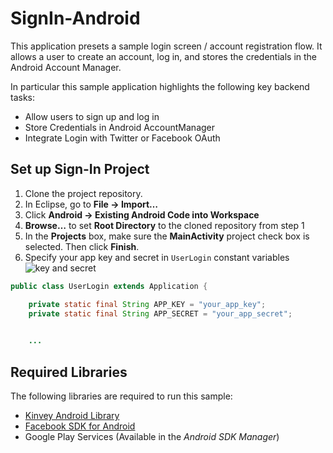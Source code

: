 SignIn-Android
==============

This application presets a sample login screen / account registration flow.  It allows a user to create an account, log in, and stores the credentials in the Android Account Manager.  

In particular this sample application highlights the following key backend tasks:

* Allow users to sign up and log in
* Store Credentials in Android AccountManager
* Integrate Login with Twitter or Facebook OAuth


## Set up Sign-In Project

1. Clone the project repository.
2. In Eclipse, go to __File &rarr; Import…__
3. Click __Android &rarr; Existing Android Code into Workspace__
4. __Browse…__ to set __Root Directory__ to the cloned repository from step 1
5. In the __Projects__ box, make sure the __MainActivity__ project check box is selected. Then click __Finish__.
6. Specify your app key and secret in `UserLogin` constant variables
![key and secret]()


```java
public class UserLogin extends Application {

	private static final String APP_KEY = "your_app_key";
    private static final String APP_SECRET = "your_app_secret";

	
	...
```

## Required Libraries
The following libraries are required to run this sample: 
* [Kinvey Android Library](http://devcenter.kinvey.com/android/downloads)
* [Facebook SDK for Android](https://developers.facebook.com/android/)
* Google Play Services (Available in the *Android SDK Manager*)
